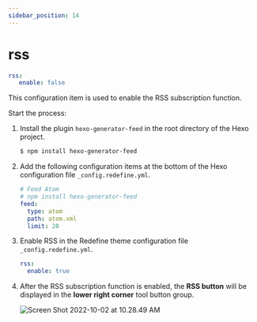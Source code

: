 ```yaml
---
sidebar_position: 14
---
```



# rss

````yaml
rss:
   enable: false
````

This configuration item is used to enable the RSS subscription function.

Start the process:

1. Install the plugin `hexo-generator-feed` in the root directory of the Hexo project.

    ```bash
    $ npm install hexo-generator-feed
    ````

1. Add the following configuration items at the bottom of the Hexo configuration file `_config.redefine.yml`.

    ````yaml
    # Feed Atom
    # npm install hexo-generator-feed
    feed:
      type: atom
      path: atom.xml
      limit: 20
    ````

1. Enable RSS in the Redefine theme configuration file `_config.redefine.yml`.

    ````yaml
    rss:
      enable: true
    ````

1. After the RSS subscription function is enabled, the **RSS button** will be displayed in the **lower right corner** tool button group.

    ![Screen Shot 2022-10-02 at 10.28.49 AM](https://evan.beee.top/img/Screen%20Shot%202022-10-02%20at%2010.28.49%20AM.png)

